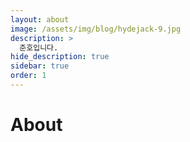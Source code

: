 ```yaml
---
layout: about
image: /assets/img/blog/hydejack-9.jpg
description: >
  준호입니다.
hide_description: true
sidebar: true
order: 1
---
```


# About

<!--author-->
